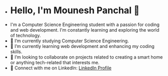 - # Hello, I'm Mounesh Panchal 👋
- I'm a Computer Science Engineering student with a passion for coding and web development. I'm constantly learning and exploring the world of technology.
- 🔭 I’m currently studying Computer Science Engineering.
- 🌱 I’m currently learning web development and enhancing my coding skills.
- 👯 I’m looking to collaborate on projects related to creating a smart home or anything tech-related that interests me.
- 💬 Connect with me on LinkedIn: [LinkedIn Profile]([www.linkedin.com/in/mounesh-panchal-281838242](https://www.linkedin.com/in/mounesh-panchal-281838242?utm_source=share&utm_campaign=share_via&utm_content=profile&utm_medium=android_app))
<!---
MouneshPanchal/MouneshPanchal is a ✨ special ✨ repository because its `README.md` (this file) appears on your GitHub profile.
You can click the Preview link to take a look at your changes.
--->
